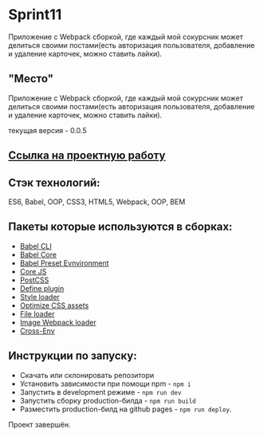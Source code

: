 # **Sprint11**
Приложение с Webpack сборкой, где каждый мой сокурсник может делиться своими
постами(есть авторизация пользователя, добавление и удаление карточек, можно ставить лайки).

## "Место"

Приложение с Webpack сборкой, где каждый мой сокурсник может делиться своими постами(есть авторизация пользователя, добавление и удаление карточек, можно ставить лайки).

текущая версия - 0.0.5

## [Ссылка на проектную работу](https://Nastena-na.github.io/Sprint11/)

## Стэк технологий:

ES6, Babel, OOP, CSS3, HTML5, Webpack, OOP, BEM

## Пакеты которые используются в сборках:

- [Babel CLI](https://babeljs.io/docs/en/babel-cli#docsNav)
- [Babel Core](https://babeljs.io/docs/en/babel-core)
- [Babel Preset Evnvironment](https://babeljs.io/docs/en/babel-preset-env#docsNav)
- [Сore JS](https://github.com/zloirock/core-js#readme)
- [PostCSS](https://postcss.org/)
- [Define plugin](https://webpack.js.org/plugins/define-plugin/)
- [Style loader](https://github.com/webpack-contrib/style-loader)
- [Optimize CSS assets](https://www.npmjs.com/package/optimize-css-assets-webpack-plugin)
- [File loader](https://github.com/webpack-contrib/file-loader)
- [Image Webpack loader](https://www.npmjs.com/package/image-webpack-loader)
- [Cross-Env](https://www.npmjs.com/package/cross-env)

## Инструкции по запуску:

- Скачать или склонировать репозитори
- Установить зависимости при помощи npm - `npm i`
- Запустить в development режиме - `npm run dev`
- Запустить сборку production-билда - `npm run build`
- Разместить production-билд на github pages - `npm run deploy`.

Проект завершён.
